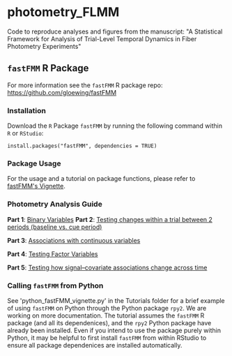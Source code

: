 # photometry_FLMM

Code to reproduce analyses and figures from the manuscript: "A Statistical Framework for Analysis of Trial-Level Temporal Dynamics in Fiber Photometry Experiments"

## `fastFMM` R Package

For more information see the `fastFMM` R package repo: https://github.com/gloewing/fastFMM

### Installation

Download the $\texttt{R}$ Package `fastFMM` by running the following command within $\texttt{R}$ or $\texttt{RStudio}$:

```{R}
install.packages("fastFMM", dependencies = TRUE)
```

###  Package Usage

For the usage and a tutorial on package functions, please refer to [fastFMM's Vignette](https://rpubs.com/gloewinger/1110512). 

### Photometry Analysis Guide
$\textbf{Part 1}$: [Binary Variables](https://rpubs.com/gloewinger/1159094) 
$\textbf{Part 2}$: [Testing changes within a trial between 2 periods (baseline vs. cue period)](https://rpubs.com/gloewinger/1159127)

$\textbf{Part 3}$: [Associations with continuous variables](https://rpubs.com/gloewinger/1159129)

$\textbf{Part 4}$: [Testing Factor Variables](https://rpubs.com/gloewinger/1159411)

$\textbf{Part 5}$: [Testing how signal–covariate associations change across time](https://rpubs.com/gloewinger/1159601)

### Calling `fastFMM` from Python

See 'python_fastFMM_vignette.py' in the Tutorials folder for a brief example of using `fastFMM` on Python through the Python package `rpy2`. We are working on more documentation. The tutorial assumes the `fastFMM` R package (and all its dependenices), and the `rpy2` Python package have already been installed.  Even if you intend to use the package purely within Python, it may be helpful to first install `fastFMM` from within RStudio to ensure all package dependenices are installed automatically.


